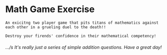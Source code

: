 # Math Game Exercise

`An exicitng two player game that pits titans of mathematics against each other in a grueling duel to the death!!`

 `Destroy your firends' confidence in their mathematical competency!`
 
 
###### .../s It's really just a series of simple addition questions. Have a great day!